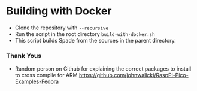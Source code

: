 # Building with Docker
 - Clone the repository with `--recursive`
 - Run the script in the root directory `build-with-docker.sh`
 - This script builds Spade from the sources in the parent directory.

### Thank Yous
 - Random person on Github for explaining the correct packages to install to cross compile for ARM https://github.com/johnwalicki/RaspPi-Pico-Examples-Fedora
